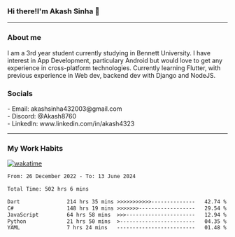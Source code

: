 <h3>Hi there!I'm Akash Sinha 👋</h3>

--- 

<h3>About me</h3>
I am a 3rd year student currently studying in Bennett University. I have interest in App Development, particulary Android but would love to get any experience in cross-platform technologies. Currently learning Flutter, with previous experience in Web dev, backend dev with Django and NodeJS.

<h3>Socials</h3>
 - Email: akashsinha432003@gmail.com<br>
 - Discord: @Akash8760<br>
 - LinkedIn: www.linkedin.com/in/akash4323<br>


---

<h3>My Work Habits</h3>

[![wakatime](https://wakatime.com/badge/user/938b2951-49cf-4810-9b9e-c17cde3d3343.svg)](https://wakatime.com/@938b2951-49cf-4810-9b9e-c17cde3d3343)

<!--START_SECTION:waka-->

```txt
From: 26 December 2022 - To: 13 June 2024

Total Time: 502 hrs 6 mins

Dart               214 hrs 35 mins >>>>>>>>>>>--------------   42.74 %
C#                 148 hrs 19 mins >>>>>>>------------------   29.54 %
JavaScript         64 hrs 58 mins  >>>----------------------   12.94 %
Python             21 hrs 50 mins  >------------------------   04.35 %
YAML               7 hrs 24 mins   -------------------------   01.48 %
```

<!--END_SECTION:waka-->

